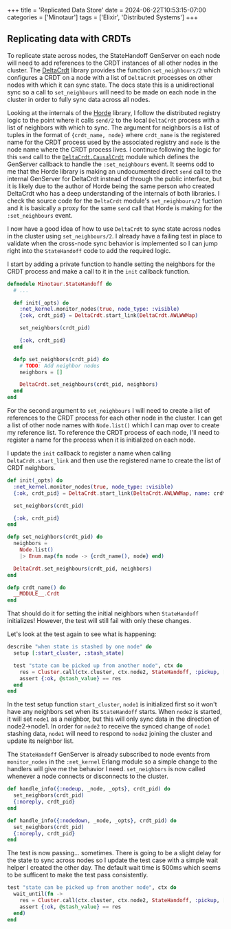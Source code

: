 +++
title = 'Replicated Data Store'
date = 2024-06-22T10:53:15-07:00
categories = ['Minotaur']
tags = ['Elixir', 'Distributed Systems']
+++

## Replicating data with CRDTs
To replicate state across nodes, the StateHandoff GenServer on each node will need to add references to the CRDT instances of all other nodes in the cluster.
The [DeltaCrdt](https://hexdocs.pm/delta_crdt/DeltaCrdt.html) library provides the function `set_neighbours/2` which configures a CRDT on a node with a list of `DeltaCrdt` processes on other nodes with which it can sync state.
The docs state this is a unidirectional sync so a call to `set_neighbours` will need to be made on each node in the cluster in order to fully sync data across all nodes.

Looking at the internals of the [Horde](https://github.com/derekkraan/horde/blob/053e1aea33dc19421b175071b59bc615eec7225b/lib/horde/registry_impl.ex#L156) library, I follow the distributed registry logic to the point where it calls `send/2` to the local `DeltaCrdt` process with a list of neighbors with which to sync.
The argument for neighbors is a list of tuples in the format of `{crdt_name, node}` where `crdt_name` is the registered name for the CRDT process used by the associated registry and `node` is the node name where the CRDT process lives.
I continue following the logic for this `send` call to the [`DeltaCrdt.CausalCrdt`](https://github.com/derekkraan/delta_crdt_ex/blob/90c5641c39a882daec0d07c874c5bcf9eff0442c/lib/delta_crdt/causal_crdt.ex#L147) module which defines the GenServer callback to handle the `:set_neighbours` event.
It seems odd to me that the Horde library is making an undocumented direct `send` call to the internal GenServer for DeltaCrdt instead of through the public interface, but it is likely due to the author of Horde being the same person who created DeltaCrdt who has a deep understanding of the internals of both libraries.
I check the source code for the `DeltaCrdt` module's `set_neighbours/2` fuction and it is basically a proxy for the same `send` call that Horde is making for the `:set_neighbours` event.

I now have a good idea of how to use `DeltaCrdt` to sync state across nodes in the cluster using `set_neighbours/2`.
I already have a failing test in place to validate when the cross-node sync behavior is implemented so I can jump right into the `StateHandoff` code to add the required logic.

I start by adding a private function to handle setting the neighbors for the CRDT process and make a call to it in the `init` callback function.
```ex {hl_lines=[8, "13-19"]}
defmodule Minotaur.StateHandoff do
  # ...

  def init(_opts) do
    :net_kernel.monitor_nodes(true, node_type: :visible)
    {:ok, crdt_pid} = DeltaCrdt.start_link(DeltaCrdt.AWLWWMap)

    set_neighbors(crdt_pid)

    {:ok, crdt_pid}
  end

  defp set_neighbors(crdt_pid) do
    # TODO: Add neighbor nodes
    neighbors = []

    DeltaCrdt.set_neighbours(crdt_pid, neighbors)
  end
end
```

For the second argument to `set_neighbours` I will need to create a list of references to the CRDT process for each other node in the cluster.
I can get a list of other node names with `Node.list()` which I can map over to create my reference list.
To reference the CRDT process of each node, I'll need to register a name for the process when it is initialized on each node.

I update the `init` callback to register a name when calling `DeltaCrdt.start_link` and then use the registered name to create the list of CRDT neighbors.
```ex {hl_lines=[3,"11-13","18-20"]}
def init(_opts) do
  :net_kernel.monitor_nodes(true, node_type: :visible)
  {:ok, crdt_pid} = DeltaCrdt.start_link(DeltaCrdt.AWLWWMap, name: crdt_name())

  set_neighbors(crdt_pid)

  {:ok, crdt_pid}
end

defp set_neighbors(crdt_pid) do
  neighbors =
    Node.list()
    |> Enum.map(fn node -> {crdt_name(), node} end)

  DeltaCrdt.set_neighbours(crdt_pid, neighbors)
end

defp crdt_name() do
  __MODULE__.Crdt
end
```

That should do it for setting the initial neighbors when `StateHandoff` initializes!
However, the test will still fail with only these changes.

Let's look at the test again to see what is happening:
```ex
describe "when state is stashed by one node" do
  setup [:start_cluster, :stash_state]

  test "state can be picked up from another node", ctx do
    res = Cluster.call(ctx.cluster, ctx.node2, StateHandoff, :pickup, [@stash_key])
    assert {:ok, @stash_value} == res
  end
end
```

In the test setup function `start_cluster`, `node1` is initialized first so it won't have any neighbors set when its `StateHandoff` starts.
When `node2` is started, it will set `node1` as a neighbor, but this will only sync data in the direction of node2->node1.
In order for `node2` to receive the synced change of `node1` stashing data, `node1` will need to respond to `node2` joining the cluster and update its neighbor list.

The `StateHandoff` GenServer is already subscribed to node events from `monitor_nodes` in the `:net_kernel` Erlang module so a simple change to the handlers will give me the behavior I need.
`set_neighbors` is now called whenever a node connects or disconnects to the cluster.
```ex
def handle_info({:nodeup, _node, _opts}, crdt_pid) do
  set_neighbors(crdt_pid)
  {:noreply, crdt_pid}
end

def handle_info({:nodedown, _node, _opts}, crdt_pid) do
  set_neighbors(crdt_pid)
  {:noreply, crdt_pid}
end
```

The test is now passing... sometimes.
There is going to be a slight delay for the state to sync across nodes so I update the test case with a simple wait helper I created the other day.
The default wait time is 500ms which seems to be sufficent to make the test pass consistently.
```ex {hl_lines=[2,5]}
test "state can be picked up from another node", ctx do
  wait_until(fn ->
    res = Cluster.call(ctx.cluster, ctx.node2, StateHandoff, :pickup, [@stash_key])
    assert {:ok, @stash_value} == res
  end)
end
```

